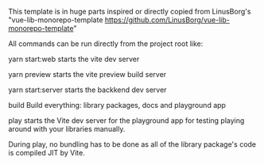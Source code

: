 This template is in huge parts inspired or directly copied from LinusBorg's "vue-lib-monorepo-template <https://github.com/LinusBorg/vue-lib-monorepo-template>"


All commands can be run directly from the project root like:

yarn start:web
starts the vite dev server


yarn preview
starts the vite preview build server


yarn start:server
starts the backkend dev server



build
Build everything: library packages, docs and playground app

play
starts the Vite dev server for the playground app for testing playing around with your libraries manually.

During play, no bundling has to be done as all of the library package's code is compiled JIT by Vite.

